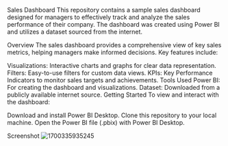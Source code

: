 Sales Dashboard
This repository contains a sample sales dashboard designed for managers to effectively track and analyze the sales performance of their company. The dashboard was created using Power BI and utilizes a dataset sourced from the internet.

Overview
The sales dashboard provides a comprehensive view of key sales metrics, helping managers make informed decisions. Key features include:

Visualizations: Interactive charts and graphs for clear data representation.
Filters: Easy-to-use filters for custom data views.
KPIs: Key Performance Indicators to monitor sales targets and achievements.
Tools Used
Power BI: For creating the dashboard and visualizations.
Dataset: Downloaded from a publicly available internet source.
Getting Started
To view and interact with the dashboard:

Download and install Power BI Desktop.
Clone this repository to your local machine.
Open the Power BI file (.pbix) with Power BI Desktop.

Screenshot
![1700335935245](https://github.com/user-attachments/assets/ebb128e1-bdfa-4902-b375-4617212a39b4)
